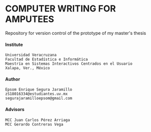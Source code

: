 # COMPUTER WRITING FOR AMPUTEES
Repository for version control of the prototype of my master's thesis

#### Institute
    Universidad Veracruzana
    Facultad de Estadística e Informática
    Maestría en Sistemas Interactivos Centrados en el Usuario
    Xalapa, Ver., México

#### Author
    Epsom Enrique Segura Jaramillo
    zS18016334@estudiantes.uv.mx
    segurajaramilloepsom@gmail.com

#### Advisors
    MCC Juan Carlos Pérez Arriaga
    MCC Gerardo Contreras Vega